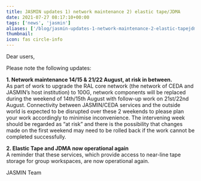 ```yaml
---
title: JASMIN updates 1) network maintenance 2) elastic tape/JDMA
date: 2021-07-27 08:17:10+00:00
tags: ['news', 'jasmin']
aliases: ['/blog/jasmin-updates-1-network-maintenance-2-elastic-tapejdma']
thumbnail: 
icon: fas circle-info
---
```


Dear users,


Please note the following updates:


**1. Network maintenance 14/15 & 21/22 August, at risk in between.**  
As part of work to upgrade the RAL core network (the network of CEDA and JASMIN’s host institution) to 100G, network components will be replaced during the weekend of 14th/15th August with follow-up work on 21st/22nd August. Connectivity between JASMIN/CEDA services and the outside world is expected to be disrupted over these 2 weekends to please plan your work accordingly to minimise inconvenience. The intervening week should be regarded as “at risk” and there is the possibility that changes made on the first weekend may need to be rolled back if the work cannot be completed successfully.


**2. Elastic Tape and JDMA now operational again**  
A reminder that these services, which provide access to near-line tape storage for group workspaces, are now operational again.


JASMIN Team


